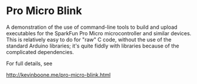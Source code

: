 # Pro Micro Blink

A demonstration of the use of command-line tools to build and
upload executables for the SparkFun Pro Micro microcontroller and 
similar devices. This is relatively easy to do for "raw" C code, 
without the use of the standard Arduino libraries; it's quite fiddly
with libraries because of the complicated dependencies.

For full details, see

http://kevinboone.me/pro-micro-blink.html

